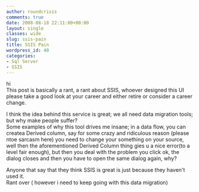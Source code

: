 ```yaml
---
author: roundcrisis
comments: true
date: 2008-08-18 22:11:00+00:00
layout: single
classes: wide
slug: ssis-pain
title: SSIS Pain
wordpress_id: 40
categories:
- Sql Server
- SSIS
---
```


hi  
This post is basically a rant, a rant about SSIS, whoever designed this UI please take a good look at your career and either retire or consider a career change.  
  
I think the idea behind this service is great; we all need data migration tools; but why make people suffer?  
Some examples of why this tool drives me insane; in a data flow, you can createa Derived column, say for some crazy and ridiculous reason (please ntoe sarcasm here) you need to change your something on your source, well then the aforementioned Derived Column thing gies u a nice error(to a level fair enough), but then you deal with the problem you click ok, the dialog closes and then you have to open the same dialog again, why?  
  
Anyone that say that they think SSIS is great is just because they haven't used it.  
Rant over ( however i need to keep going with this data migration)
